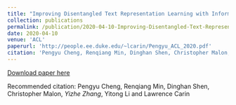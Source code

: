 ```yaml
---
title: "Improving Disentangled Text Representation Learning with Information Theoretical Guidance."
collection: publications
permalink: /publication/2020-04-10-Improving-Disentangled-Text-Representation-Learning-with-Information-Theoretical-Guidance
date: 2020-04-10
venue: 'ACL'
paperurl: 'http://people.ee.duke.edu/~lcarin/Pengyu_ACL_2020.pdf'
citation: 'Pengyu Cheng, Renqiang Min, Dinghan Shen, Christopher Malon, <b>Yizhe Zhang</b>, Yitong Li and Lawrence Carin'
---
```


[Download paper here](http://people.ee.duke.edu/~lcarin/Pengyu_ACL_2020.pdf)

Recommended citation: Pengyu Cheng, Renqiang Min, Dinghan Shen, Christopher Malon, *Yizhe Zhang*, Yitong Li and Lawrence Carin